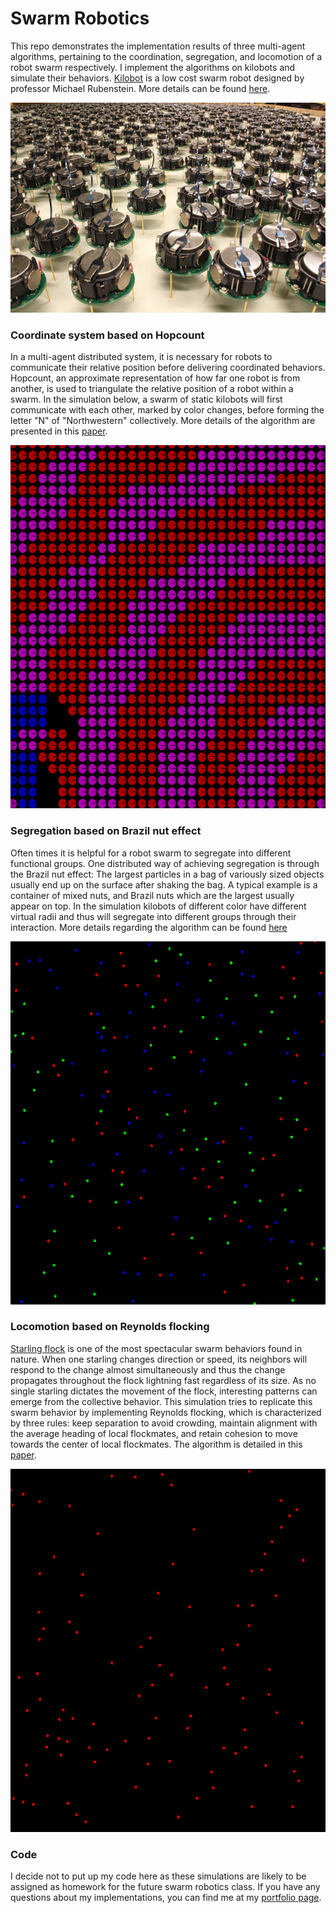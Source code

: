 # Swarm Robotics

This repo demonstrates the implementation results of three multi-agent algorithms, pertaining to the coordination, segregation, and locomotion of a robot swarm respectively. I implement the algorithms on kilobots and simulate their behaviors. [Kilobot](https://www.kilobotics.com/) is a low cost swarm robot designed by professor Michael Rubenstein. More details can be found [here](https://dash.harvard.edu/bitstream/handle/1/9367001/rubenstein_kilobotlow.pdf?sequence=1).

![kilobot](image/kilobot.png)

### Coordinate system based on Hopcount

In a multi-agent distributed system, it is necessary for robots to communicate their relative position before delivering coordinated behaviors. Hopcount, an approximate representation of how far one robot is from another, is used to triangulate the relative position of a robot within a swarm. In the simulation below, a swarm of static kilobots will first communicate with each other, marked by color changes, before forming the letter "N" of "Northwestern" collectively. More details of the algorithm are presented in this [paper](http://citeseerx.ist.psu.edu/viewdoc/download?doi=10.1.1.7.8705&rep=rep1&type=pdf).

![disp_N](image/disp_N.gif)

### Segregation based on Brazil nut effect

Often times it is helpful for a robot swarm to segregate into different functional groups. One distributed way of achieving segregation is through the Brazil nut effect: The largest particles in a bag of variously sized objects usually end up on the surface after shaking the bag. A typical example is a container of mixed nuts, and Brazil nuts which are the largest usually appear on top. In the simulation kilobots of different color have different virtual radii and thus will segregate into different groups through their interaction. More details regarding the algorithm can be found [here](http://naturalrobotics.group.shef.ac.uk/supp/2012-001/)

![brazil](image/brazil.gif)

### Locomotion based on Reynolds flocking

[Starling flock](https://www.youtube.com/watch?v=V4f_1_r80RY) is one of the most spectacular swarm behaviors found in nature. When one starling changes direction or speed, its neighbors will respond to the change almost simultaneously and thus the change propagates throughout the flock lightning fast regardless of its size. As no single starling dictates the movement of the flock, interesting patterns can emerge from the collective behavior. This simulation tries to replicate this swarm behavior by implementing Reynolds flocking, which is characterized by three rules: keep separation to avoid crowding, maintain alignment with the average heading of local flockmates, and retain cohesion to move towards the center of local flockmates. The algorithm is detailed in this [paper](https://infoscience.epfl.ch/record/169280/files/IROS11_Hauert.pdf).

![flocking](image/flocking.gif)

### Code

I decide not to put up my code here as these simulations are likely to be assigned as homework for the future swarm robotics class. If you have any questions about my implementations, you can find me at my [portfolio page]().

